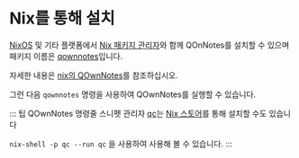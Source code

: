 # Nix를 통해 설치

[NixOS](https://nixos.org/) 및 기타 플랫폼에서 [Nix 패키지 관리자](https://nixos.wiki/wiki/Nix_package_manager)와 함께 QOnNotes를 설치할 수 있으며 패키지 이름은 [qownnotes](https://search.nixos.org/packages?channel=unstable&show=qownnotes)입니다.

자세한 내용은 [nix의 QOwnNotes](https://search.nixos.org/packages?channel=unstable&show=qownnotes)를 참조하십시오.

그런 다음 `qownnotes` 명령을 사용하여 QOwnNotes를 실행할 수 있습니다.

::: 팁
QOwnNotes 명령줄 스니펫 관리자 [qc](https://github.com/qownnotes/qc)는 [Nix 스토어](https://search.nixos.org/packages?channel=unstable&show=qc)를 통해 설치할 수도 있습니다

`nix-shell -p qc --run qc` 을 사용하여 사용해 볼 수 있습니다.
:::
